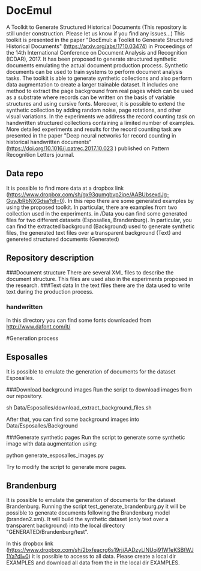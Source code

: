 # DocEmul
A Toolkit to Generate Structured Historical Documents
(This repository is still under construction. Please let us know if you find any issues...)
This toolkit is presented in the paper "DocEmul: a Toolkit to Generate Structured Historical Documents" (https://arxiv.org/abs/1710.03474) in  Proceedings of the 14th International Conference on Document Analysis and Recognition (ICDAR), 2017.
It has been proposed to generate structured synthetic documents emulating the actual document production process. Synthetic documents can be used to train systems to perform document analysis tasks. The toolkit is able to generate synthetic collections and also perform data augmentation to create a larger trainable dataset. It includes one method to extract the page background from real pages which can be used as a substrate where records can be written on the basis of variable structures and using cursive fonts. Moreover, it is possible to extend the synthetic collection by adding random noise, page rotations, and other visual variations.
In the experiments we address the record counting task on handwritten structured collections containing a limited number of examples. More detailed experiments and results for the record counting task are presented in the paper "Deep neural networks for record counting in historical handwritten documents" (https://doi.org/10.1016/j.patrec.2017.10.023
) published on Pattern Recognition Letters journal.

## Data repo
It is possible to find more data at a dropbox link (https://www.dropbox.com/sh/gx93qumgbvp2ipe/AABUbsexdJg-GuyJbRbNXGdsa?dl=0). In this repo there are some generated examples by using the proposed toolkit. In particular, there are examples from two collection used in the experiments.
in <repo>/Data you can find some generated files for two different datasets (Esposalles, Brandenburg). In particular, you can find the extracted background (Background) used to generate synthetic files, the generated text files over a transparent background (Text) and genereted structured documents (Generated)

## Repository description

###Document structure
There are several XML files to describe the document structure. This files are used also in the experiments proposed in the research.
###Text data
In the text files there are the data used to write text during the production process.
### handwritten
In this directory you can find some fonts downloaded from http://www.dafont.com/it/

#Generation process
## Esposalles
It is possible to emulate the generation of documents for the dataset Esposalles.

###Download background images
Run the script to download images from our repository.

sh Data/Esposalles/download_extract_background_files.sh

After that, you can find some background images into Data/Esposalles/Background

###Generate synthetic pages
Run the script to generate some synthetic image with data augmentation using:

python generate_esposalles_images.py

Try to modify the script to generate more pages.

## Brandenburg
It is possible to emulate the generation of documents for the dataset Brandenburg. Running the script test_generate_brandenburg.py it will be possible to generate documents following the Brandenburg model (branden2.xml). It will build the synthetic dataset (only text over a transparent background)  into the local directory "GENERATED/Brandenburg/test".


In this dropbox link (https://www.dropbox.com/sh/2bxfeacrg6s19rj/AADzyLlNUoj91W1eKSBfWJ1Ya?dl=0) it is possible to access to all data. Please create a local dir EXAMPLES and download all data from the in the local dir EXAMPLES.